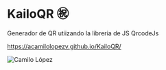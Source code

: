 # KailoQR ㊗

Generador de QR utiizando la libreria de JS QrcodeJs

https://acamilolopezv.github.io/KailoQR/

![Camilo López](![image](https://github.com/AcamilolopezV/KailoQR/assets/22356727/8f93e5aa-671b-4725-b473-d455ece51f17))

